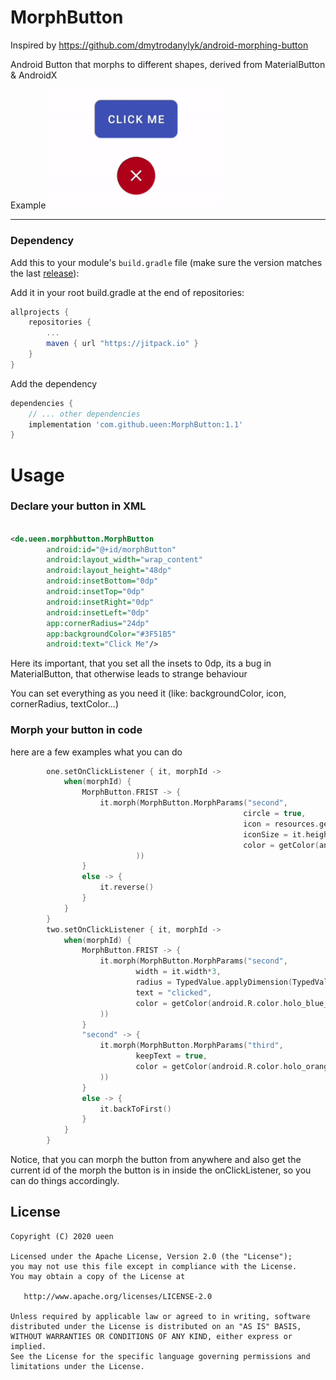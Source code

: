 # MorphButton

Inspired by https://github.com/dmytrodanylyk/android-morphing-button

Android Button that morphs to different shapes, derived from MaterialButton & AndroidX

Example
<img src="ex1.gif" width="280"/>

---

### Dependency

Add this to your module's `build.gradle` file (make sure the version matches the last [release](https://github.com/ueen/MorphButton/releases/latest)):

Add it in your root build.gradle at the end of repositories:

```gradle
allprojects {
	repositories {
		...
		maven { url "https://jitpack.io" }
	}
}
```

Add the dependency
```gradle
dependencies {
    // ... other dependencies
    implementation 'com.github.ueen:MorphButton:1.1'
}
```

# Usage

### Declare your button in XML

```xml

<de.ueen.morphbutton.MorphButton
        android:id="@+id/morphButton"
        android:layout_width="wrap_content"
        android:layout_height="48dp"
        android:insetBottom="0dp"
        android:insetTop="0dp"
        android:insetRight="0dp"
        android:insetLeft="0dp"
        app:cornerRadius="24dp"
        app:backgroundColor="#3F51B5"
        android:text="Click Me"/>
```

Here its important, that you set all the insets to 0dp, its a bug in MaterialButton, that otherwise leads to strange behaviour

You can set everything as you need it (like: backgroundColor, icon, cornerRadius, textColor...)

### Morph your button in code

here are a few examples what you can do

```kotlin
        one.setOnClickListener { it, morphId ->
            when(morphId) {
                MorphButton.FRIST -> {
                    it.morph(MorphButton.MorphParams("second",
                                                    circle = true,
                                                    icon = resources.getDrawable(R.drawable.ic_check_black_24dp, null),
                                                    iconSize = it.height/3*2,
                                                    color = getColor(android.R.color.holo_green_light)
                            ))
                }
                else -> {
                    it.reverse()
                }
            }
        }
        two.setOnClickListener { it, morphId ->
            when(morphId) {
                MorphButton.FRIST -> {
                    it.morph(MorphButton.MorphParams("second",
                            width = it.width*3,
                            radius = TypedValue.applyDimension(TypedValue.COMPLEX_UNIT_DIP, 8f, resources.displayMetrics).toInt(),
                            text = "clicked",
                            color = getColor(android.R.color.holo_blue_bright)
                    ))
                }
                "second" -> {
                    it.morph(MorphButton.MorphParams("third",
                            keepText = true,
                            color = getColor(android.R.color.holo_orange_light)
                    ))
                }
                else -> {
                    it.backToFirst()
                }
            }
        }

```
Notice, that you can morph the button from anywhere and also get the current id of the morph the button is in inside the onClickListener, so you can do things accordingly.



License
-------

    Copyright (C) 2020 ueen

    Licensed under the Apache License, Version 2.0 (the "License");
    you may not use this file except in compliance with the License.
    You may obtain a copy of the License at

       http://www.apache.org/licenses/LICENSE-2.0

    Unless required by applicable law or agreed to in writing, software
    distributed under the License is distributed on an "AS IS" BASIS,
    WITHOUT WARRANTIES OR CONDITIONS OF ANY KIND, either express or implied.
    See the License for the specific language governing permissions and
    limitations under the License.
